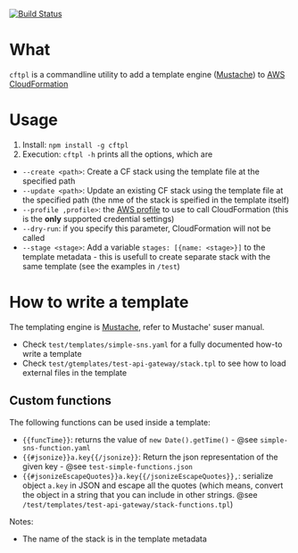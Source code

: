 [![Build Status](https://travis-ci.org/totomz/node-cf.svg?branch=master)](https://travis-ci.org/totomz/node-cf)

# What
`cftpl` is a commandline utility to add a template engine ([Mustache](https://mustache.github.io/)) to [AWS CloudFormation](https://aws.amazon.com/it/cloudformation)

# Usage
1. Install: `npm install -g cftpl`
2. Execution: `cftpl -h` prints all the options, which are

* `--create <path>`: Create a CF stack using the template file at the specified path
* `--update <path>`: Update an existing CF stack using the template file at the specified path (the nme of the stack is speified in the template itself)
* `--profile ,profile>`: the [AWS profile](http://docs.aws.amazon.com/cli/latest/userguide/cli-multiple-profiles.html) to use to call CloudFormation (this is the **only** supported credential settings)
* `--dry-run`: if you specify this parameter, CloudFormation will not be called
* `--stage <stage>`: Add a variable `stages: [{name: <stage>}]` to the template metadata - this is usefull to create separate stack with the same template (see the examples in `/test`)


# How to write a template
The templating engine is [Mustache](https://mustache.github.io/), refer to Mustache' suser manual. 

* Check `test/templates/simple-sns.yaml` for a fully documented how-to write a template
* Check `test/gtemplates/test-api-gateway/stack.tpl` to see how to load external files in the template

## Custom functions
The following functions can be used inside a template:
* `{{funcTime}}`: returns the value of `new Date().getTime()` - @see `simple-sns-function.yaml`
* `{{#jsonize}}a.key{{/jsonize}}`: Return the json representation of the given key - @see `test-simple-functions.json`
* `{{#jsonizeEscapeQuotes}}a.key{{/jsonizeEscapeQuotes}},`: serialize object `a.key` in JSON and escape all the quotes (which means, convert the object in a string that you can include in other strings. @see `/test/templates/test-api-gateway/stack-functions.tpl`)

Notes:
* The name of the stack is in the template metadata